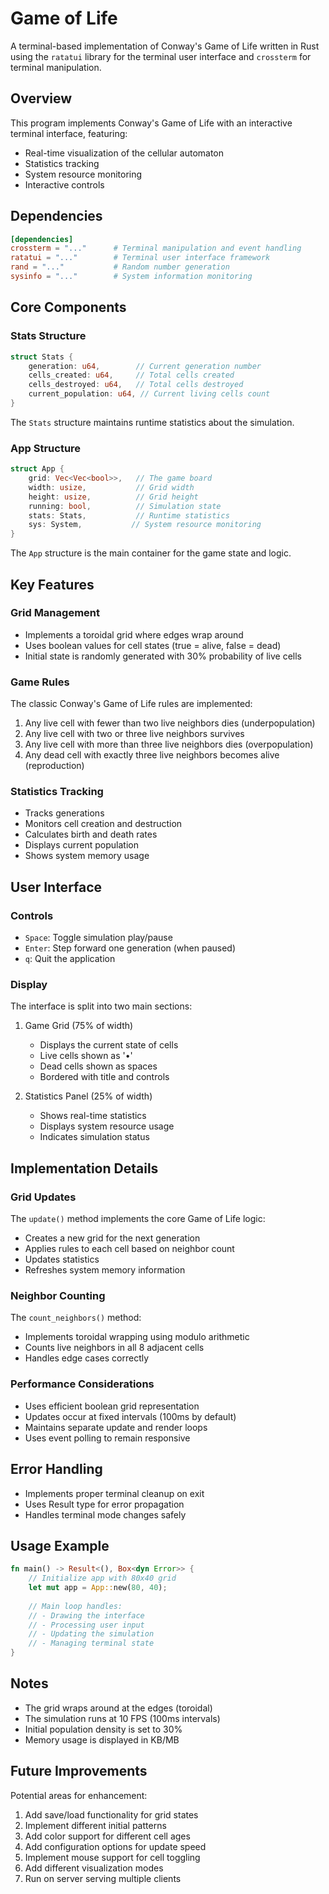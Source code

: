 # Game of Life

A terminal-based implementation of Conway's Game of Life written in Rust using the `ratatui` library for the terminal user interface and `crossterm` for terminal manipulation.

## Overview

This program implements Conway's Game of Life with an interactive terminal interface, featuring:
- Real-time visualization of the cellular automaton
- Statistics tracking
- System resource monitoring
- Interactive controls

## Dependencies

```toml
[dependencies]
crossterm = "..."      # Terminal manipulation and event handling
ratatui = "..."        # Terminal user interface framework
rand = "..."           # Random number generation
sysinfo = "..."        # System information monitoring
```

## Core Components

### Stats Structure

```rust
struct Stats {
    generation: u64,        // Current generation number
    cells_created: u64,     // Total cells created
    cells_destroyed: u64,   // Total cells destroyed
    current_population: u64, // Current living cells count
}
```

The `Stats` structure maintains runtime statistics about the simulation.

### App Structure

```rust
struct App {
    grid: Vec<Vec<bool>>,   // The game board
    width: usize,           // Grid width
    height: usize,          // Grid height
    running: bool,          // Simulation state
    stats: Stats,           // Runtime statistics
    sys: System,           // System resource monitoring
}
```

The `App` structure is the main container for the game state and logic.

## Key Features

### Grid Management
- Implements a toroidal grid where edges wrap around
- Uses boolean values for cell states (true = alive, false = dead)
- Initial state is randomly generated with 30% probability of live cells

### Game Rules
The classic Conway's Game of Life rules are implemented:
1. Any live cell with fewer than two live neighbors dies (underpopulation)
2. Any live cell with two or three live neighbors survives
3. Any live cell with more than three live neighbors dies (overpopulation)
4. Any dead cell with exactly three live neighbors becomes alive (reproduction)

### Statistics Tracking
- Tracks generations
- Monitors cell creation and destruction
- Calculates birth and death rates
- Displays current population
- Shows system memory usage

## User Interface

### Controls
- `Space`: Toggle simulation play/pause
- `Enter`: Step forward one generation (when paused)
- `q`: Quit the application

### Display
The interface is split into two main sections:
1. Game Grid (75% of width)
   - Displays the current state of cells
   - Live cells shown as '•'
   - Dead cells shown as spaces
   - Bordered with title and controls

2. Statistics Panel (25% of width)
   - Shows real-time statistics
   - Displays system resource usage
   - Indicates simulation status

## Implementation Details

### Grid Updates
The `update()` method implements the core Game of Life logic:
- Creates a new grid for the next generation
- Applies rules to each cell based on neighbor count
- Updates statistics
- Refreshes system memory information

### Neighbor Counting
The `count_neighbors()` method:
- Implements toroidal wrapping using modulo arithmetic
- Counts live neighbors in all 8 adjacent cells
- Handles edge cases correctly

### Performance Considerations
- Uses efficient boolean grid representation
- Updates occur at fixed intervals (100ms by default)
- Maintains separate update and render loops
- Uses event polling to remain responsive

## Error Handling
- Implements proper terminal cleanup on exit
- Uses Result type for error propagation
- Handles terminal mode changes safely

## Usage Example

```rust
fn main() -> Result<(), Box<dyn Error>> {
    // Initialize app with 80x40 grid
    let mut app = App::new(80, 40);
    
    // Main loop handles:
    // - Drawing the interface
    // - Processing user input
    // - Updating the simulation
    // - Managing terminal state
}
```

## Notes
- The grid wraps around at the edges (toroidal)
- The simulation runs at 10 FPS (100ms intervals)
- Initial population density is set to 30%
- Memory usage is displayed in KB/MB


## Future Improvements
Potential areas for enhancement:
1. Add save/load functionality for grid states
2. Implement different initial patterns
3. Add color support for different cell ages
4. Add configuration options for update speed
5. Implement mouse support for cell toggling
6. Add different visualization modes
7. Run on server serving multiple clients


